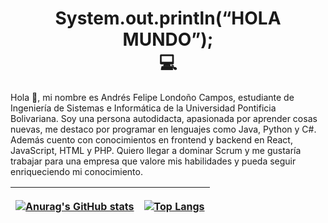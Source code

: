 <h1 align="center"> System.out.println(“HOLA MUNDO”);  
  <br>💻
</h1>

<p>
  Hola 👋, mi nombre es Andrés Felipe Londoño Campos, estudiante de Ingeniería de Sistemas e Informática de la Universidad Pontificia Bolivariana. Soy una persona         autodidacta, apasionada por aprender cosas nuevas, me destaco por programar en lenguajes como Java, Python y C#. Además cuento con conocimientos en frontend y backend   en React, JavaScript, HTML y PHP. Quiero llegar a dominar Scrum y me gustaría trabajar para una empresa que valore mis habilidades y pueda seguir enriqueciendo mi       conocimiento.
</p>
  
<table align="center">
  <thead >
    <tr>
      <th align="center">
  
[![Anurag's GitHub stats](https://github-readme-stats.vercel.app/api?username=ApidriuC&count_private=true&show_icons=true&card_width=300)](https://github.com/anuraghazra/github-readme-stats)
        
</th>
   <th>
     
[![Top Langs](https://github-readme-stats.vercel.app/api/top-langs/?username=ApidriuC&layout=compact&card_width=300)](https://github.com/anuraghazra/github-readme-stats)
        
  </th>
      </tr>
  </thead>
</table>

